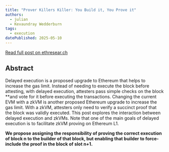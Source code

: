 ```yaml
---
title: "Prover Killers Killer: You Build it, You Prove it"
authors:
  - julian
  - Kevaundray Wedderburn
tags:
  - execution
datePublished: 2025-05-10
---
```


[Read full post on ethresear.ch](https://ethresear.ch/t/delayed-execution-with-zkvms/22308)

## Abstract
Delayed execution is a proposed upgrade to Ethereum that helps to increase the gas limit. Instead of needing to execute the block before attesting, with delayed execution, attesters pass simple checks on the block **and vote for it before executing the transactions. Changing the current EVM with a zkVM is another proposed Ethereum upgrade to increase the gas limit. With a zkVM, attesters only need to verify a succinct proof that the block was validly executed. This post explores the interaction between delayed execution and zkVMs. Note that one of the main goals of delayed execution is to facilitate zkVM proving on Ethereum L1.

**We propose assigning the responsibility of proving the correct execution of block n to the builder of that block, but enabling that builder to force-include the proof in the block of slot n+1.**
